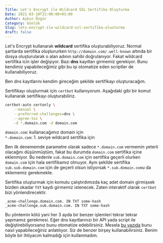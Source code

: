 ```yaml
---
Title: Let's Encrypt ile Wildcard SSL Sertifika Oluşturma
Date: 2021-03-10T22:00:00+03:00
Author: Aşkın Özgür
Category: Günlük
Slug: lets-encrypt-ile-wildcard-ssl-sertifika-olusturma
draft: false
---
```


Let's Encrypt kullanarak **wildcard** sertifika oluşturabiliyoruz. Normal şartlarda sertifika oluştururken `http://domain.com/.well-known` altında bir dosya oluşturularak o alan adının sahibi doğrulanıyor. Fakat wildcard sertifika icin işler değişiyor. Bazı **dns** kayıtları girmemiz gerekiyor. Bunu kendimiz yapabileceğimiz gibi bu işi otomatize eden scriptler de kullanabiliyoruz. 
<!--more-->
Ben dns kayıtlarını kendim gireceğim şekilde sertifikayı oluşturacağım.

Sertifikayı oluşturmak için `certbot` kullanıyorum. Aşağıdaki gibi bir komut kullanarak sertifikayı oluşturabiliriz.

```bash
certbot-auto certonly \
    --manual \
    --preferred-challenges=dns \
    --agree-tos \
    -d *.domain.com -d domain.com
```

`domain.com`: kullanacağımız domain için  
`*.domain.com`: 1. seviye wildcard sertifika için  

Ben ilk denememde parametre olarak sadece `*.domain.com` vermemin yeterli olacağını düşünmüştüm, fakat bu durumda `domain.com` sertifika içine eklenmiyor. Bu nedenle `sub.domain.com` için sertifika geçerli olurken `domain.com` için hala sertifikamız olmuyor. Aynı şekilde sertifika `sub.sub.domain.com` için de geçerli olsun istiyorsak `*.sub.domain.com`u da eklememiz gerekmekte.

Sertifika oluşturmak için komutu çalıştırdımızda kaç adet domain girmişsek bizden okadar `TXT` kaydı girmemiz istenecek. Zaten interaktif olarak `certbot` bizi yönlendirecektir.

```dns
_acme-challenge.domain.com. IN TXT some-hash
_acme-challenge.sub.domain.com. IN TXT some-hash
```

Bu yöntemin kötü yani her 3 ayda bir benzer işlemleri tekrar tekrar yapmamız gerekmesi. Eğer dns kayıtlarınızı bir API yada script ile değiştirebiliyorsanız bunu otomatize edebilirsiniz. Mesela [bu yazıda](https://www.digitalocean.com/community/tutorials/how-to-acquire-a-let-s-encrypt-certificate-using-dns-validation-with-acme-dns-certbot-on-ubuntu-18-04) bunu nasıl yapabileceğiniz anlatılıyor. Siz de benzer birşey kullanabilirsiniz. Benim böyle bir ihtiyacım kalmadığı için kullanmadım.

